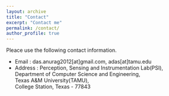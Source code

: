 ```yaml
---
layout: archive
title: "Contact"
excerpt: "Contact me"
permalink: /contact/
author_profile: true
---
```

Pleace use the following contact information.

* Email : das.anurag2012[at]gmail.com, adas[at]tamu.edu
* Address : Perception, Sensing and Instrumentation Lab(PSI),<br/> 
          Department of Computer Science and Engineering,<br/>
          Texas A&M University(TAMU),<br/> 
          College Station, Texas - 77843 
